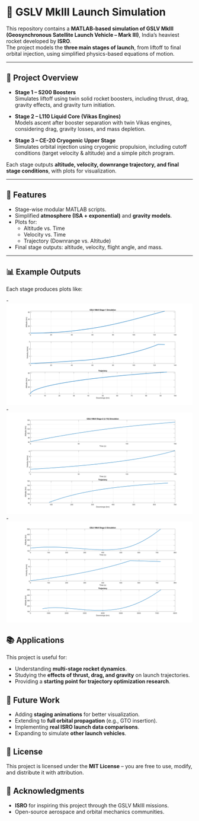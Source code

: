 # 🚀 GSLV MkIII Launch Simulation  

This repository contains a **MATLAB-based simulation of GSLV MkIII (Geosynchronous Satellite Launch Vehicle – Mark III)**, India’s heaviest rocket developed by **ISRO**.  
The project models the **three main stages of launch**, from liftoff to final orbital injection, using simplified physics-based equations of motion.  

---

## 📌 Project Overview  

- **Stage 1 – S200 Boosters**  
  Simulates liftoff using twin solid rocket boosters, including thrust, drag, gravity effects, and gravity turn initiation.  

- **Stage 2 – L110 Liquid Core (Vikas Engines)**  
  Models ascent after booster separation with twin Vikas engines, considering drag, gravity losses, and mass depletion.  

- **Stage 3 – CE-20 Cryogenic Upper Stage**  
  Simulates orbital injection using cryogenic propulsion, including cutoff conditions (target velocity & altitude) and a simple pitch program.  

Each stage outputs **altitude, velocity, downrange trajectory, and final stage conditions**, with plots for visualization.  

---

## 🔧 Features  

- Stage-wise modular MATLAB scripts.  
- Simplified **atmosphere (ISA + exponential)** and **gravity models**.  
- Plots for:  
  - Altitude vs. Time  
  - Velocity vs. Time  
  - Trajectory (Downrange vs. Altitude)  
- Final stage outputs: altitude, velocity, flight angle, and mass.  

---

## 📊 Example Outputs  

Each stage produces plots like:  

-![Stage 1](images/Stage_1.png)
-![Stage 2](images/Stage_2.png)
-![Stage 3](images/Stage_3.png)

## 📚 Applications  

This project is useful for:  

- Understanding **multi-stage rocket dynamics**.  
- Studying the **effects of thrust, drag, and gravity** on launch trajectories.  
- Providing a **starting point for trajectory optimization research**.  

## 🚀 Future Work  

- Adding **staging animations** for better visualization.  
- Extending to **full orbital propagation** (e.g., GTO insertion).  
- Implementing **real ISRO launch data comparisons**.  
- Expanding to simulate **other launch vehicles**.  

## 📜 License  

This project is licensed under the **MIT License** – you are free to use, modify, and distribute it with attribution.  

## 🌌 Acknowledgments  

- **ISRO** for inspiring this project through the GSLV MkIII missions.  
- Open-source aerospace and orbital mechanics communities.  


